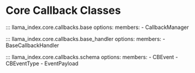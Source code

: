 # Core Callback Classes

::: llama_index.core.callbacks.base
    options:
      members:
        - CallbackManager

::: llama_index.core.callbacks.base_handler
    options:
      members:
        - BaseCallbackHandler

::: llama_index.core.callbacks.schema
    options:
      members:
        - CBEvent
        - CBEventType
        - EventPayload
